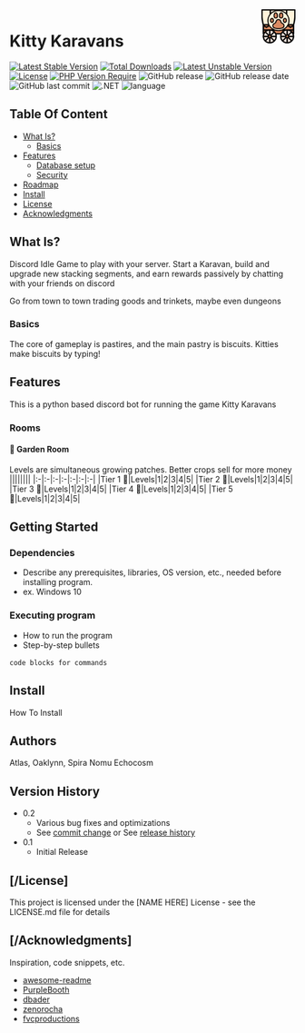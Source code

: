 <a href="[https://aimeos.org](https://github.com/echocosm/KittyKaravans)/">
    <img src="https://github.com/echocosm/KittyKaravans/blob/2bbb12bd29ceef793c3a4d57c6738302ebf2bc6a/wagon.png" alt="Karavan logo" title="KittyKaravans" align="right" height="60" />
</a>

# Kitty Karavans
[![Latest Stable Version](http://poser.pugx.org/phpunit/phpunit/v?style=for-the-badge)](https://github.com/echocosm/KittyKaravans)
[![Total Downloads](http://poser.pugx.org/phpunit/phpunit/downloads?style=for-the-badge)](https://packagist.org/packages/phpunit/phpunit)
[![Latest Unstable Version](http://poser.pugx.org/phpunit/phpunit/v/unstable?style=for-the-badge)](https://packagist.org/packages/phpunit/phpunit)
[![License](http://poser.pugx.org/phpunit/phpunit/license?style=for-the-badge)](https://packagist.org/packages/phpunit/phpunit)
[![PHP Version Require](http://poser.pugx.org/phpunit/phpunit/require/php?style=for-the-badge)](https://packagist.org/packages/phpunit/phpunit)
![GitHub release](https://img.shields.io/github/v/release/echocosm/KittyKaravans?style=for-the-badge)
![GitHub release date](https://img.shields.io/github/release-date/echocosm/KittyKaravans?style=for-the-badge)
![GitHub last commit](https://img.shields.io/github/last-commit/echocosm/KittyKaravans?style=for-the-badge)
![.NET](https://img.shields.io/badge/.NET-6.0%2C%207.0%2C%208.0%2C%209.0-512BD4?style=for-the-badge)
![language](https://img.shields.io/badge/language-Python-green?style=for-the-badge)

## Table Of Content
- [What Is?](#what_is)
    - [Basics](#basics)
- [Features](#features)
    - [Database setup](#database-setup)
    - [Security](#security)
- [Roadmap](#roadmap)
- [Install](#install)
- [License](#license)
- [Acknowledgments](#acknowledgments)

## What Is?

Discord Idle Game to play with your server. Start a Karavan, build and upgrade new stacking segments, and earn rewards passively by chatting with your friends on discord

Go from town to town trading goods and trinkets, maybe even dungeons

### Basics

The core of gameplay is pastires, and the main pastry is biscuits. Kitties make biscuits by typing!

## Features

This is a python based discord bot for running the game Kitty Karavans

### Rooms
#### 🎍 Garden Room
Levels are simultaneous growing patches. Better crops sell for more money
||||||||
|:-|:-|:-|:-|:-|:-|:-|
|Tier 1 🥔|Levels|1|2|3|4|5|
|Tier 2 🌽|Levels|1|2|3|4|5|
|Tier 3 🥦|Levels|1|2|3|4|5|
|Tier 4 🥕|Levels|1|2|3|4|5|
|Tier 5 🍅|Levels|1|2|3|4|5|

## Getting Started

### Dependencies

* Describe any prerequisites, libraries, OS version, etc., needed before installing program.
* ex. Windows 10

### Executing program

* How to run the program
* Step-by-step bullets
```
code blocks for commands
```
## Install

How To Install

## Authors

Atlas, Oaklynn, Spira Nomu Echocosm

## Version History

* 0.2
    * Various bug fixes and optimizations
    * See [commit change]() or See [release history]()
* 0.1
    * Initial Release

## [/License]

This project is licensed under the [NAME HERE] License - see the LICENSE.md file for details

## [/Acknowledgments]

Inspiration, code snippets, etc.
* [awesome-readme](https://github.com/matiassingers/awesome-readme)
* [PurpleBooth](https://gist.github.com/PurpleBooth/109311bb0361f32d87a2)
* [dbader](https://github.com/dbader/readme-template)
* [zenorocha](https://gist.github.com/zenorocha/4526327)
* [fvcproductions](https://gist.github.com/fvcproductions/1bfc2d4aecb01a834b46)
